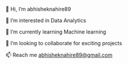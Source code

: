 👋 Hi, I’m abhisheknahire89

👀 I’m interested in Data Analytics

🌱 I’m currently learning Machine learning

💞️ I’m looking to collaborate for exciting projects

📫 Reach me abhisheknahire89@gmail.com

<!---
abhisheknahire89/abhisheknahire89 is a ✨ special ✨ repository because its `README.md` (this file) appears on your GitHub profile.
You can click the Preview link to take a look at your changes.
--->
